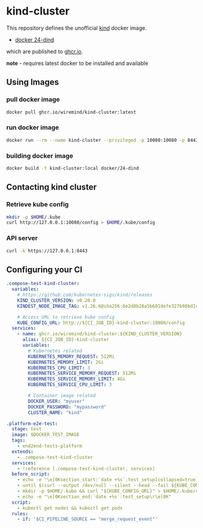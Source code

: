 # kind-cluster

This repository defines the unofficial [kind](https://github.com/kubernetes-sigs/kind) docker image.

* [docker 24-dind](docker/24-dind)

which are published to [ghcr.io](https://github.com/wiremind/kind-cluster/pkgs/container/kind-cluster).


__note__ - requires latest docker to be installed and available

## Using Images

### pull docker image

```bash
docker pull ghcr.io/wiremind/kind-cluster:latest
```

### run docker image

```bash
docker run --rm --name kind-cluster --privileged -p 10080:10080 -p 8443:8443 ghcr.io/wiremind/kind-cluster:latest
```

### building docker image

```bash
docker build -t kind-cluster:local docker/24-dind
```

## Contacting kind cluster

### Retrieve kube config
```bash
mkdir -p $HOME/.kube
curl http://127.0.0.1:10080/config > $HOME/.kube/config
```

### API server
```bash
curl -k https://127.0.0.1:8443
```

## Configuring your CI
```yaml
.compose-test-kind-cluster:
  variables:
    # https://github.com/kubernetes-sigs/kind/releases
    KIND_CLUSTER_VERSION: v0.20.0
    KINDEST_NODE_IMAGE_TAG: v1.26.6@sha256:6e2d8b28a5b601defe327b98bd1c2d1930b49e5d8c512e1895099e4504007adb

    # Access URL to retrieve kube config
    KUBE_CONFIG_URL: http://${CI_JOB_ID}-kind-cluster:10080/config
  services:
    - name: ghcr.io/wiremind/kind-cluster:${KIND_CLUSTER_VERSION}
      alias: ${CI_JOB_ID}-kind-cluster
      variables:
        # Kubernetes related
        KUBERNETES_MEMORY_REQUEST: 512Mi
        KUBERNETES_MEMORY_LIMIT: 2Gi
        KUBERNETES_CPU_LIMIT: 3
        KUBERNETES_SERVICE_MEMORY_REQUEST: 512Mi
        KUBERNETES_SERVICE_MEMORY_LIMIT: 4Gi
        KUBERNETES_SERVICE_CPU_LIMIT: 3

        # Container image related
        DOCKER_USER: "myuser"
        DOCKER_PASSWORD: "mypassword"
        CLUSTER_NAME: "kind"

.platform-e2e-test:
  stage: test
  image: $DOCKER_TEST_IMAGE
  tags:
    - end2end-tests-platform
  extends:
    - .compose-test-kind-cluster
  services:
    - !reference [.compose-test-kind-cluster, services]
  before_script:
    - echo -e "\e[0Ksection_start:`date +%s`:test_setup[collapsed=true]\r\e[0KSetting up tests..."
    - until $(curl --output /dev/null --silent --head --fail ${KUBE_CONFIG_URL}); do echo "Waiting for kind cluster to come up online (${KUBE_CONFIG_URL})..."; sleep 5; done
    - mkdir -p $HOME/.kube && curl "${KUBE_CONFIG_URL}" > $HOME/.kube/config && chmod 600 $HOME/.kube/config
    - echo -e "\e[0Ksection_end:`date +%s`:test_setup\r\e[0K"
  script:
    - kubectl get nodes && kubectl get pods
  rules:
    - if: '$CI_PIPELINE_SOURCE == "merge_request_event"'
```
